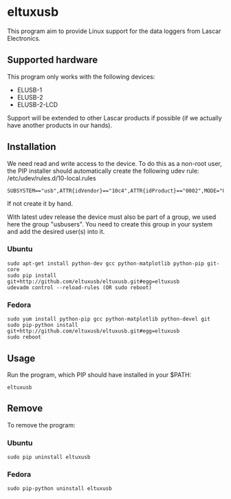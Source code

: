 # eltuxusb

This program aim to provide Linux support for the data loggers from Lascar Electronics.

## Supported hardware

This program only works with the following devices:

 * ELUSB-1 
 * ELUSB-2
 * ELUSB-2-LCD

Support will be extended to other Lascar products if possible (if we actually have another products in our hands).

## Installation

We need read and write access to the device. To do this as a non-root user, the PIP installer should automatically create the following udev rule: /etc/udev/rules.d/10-local.rules

    SUBSYSTEM=="usb",ATTR{idVendor}=="10c4",ATTR{idProduct}=="0002",MODE="0666",GROUP="usbusers"

If not create it by hand.

With latest udev release the device must also be part of a group, we used here the group "usbusers". You need to create this group in your system and add the desired user(s) into it.

### Ubuntu

    sudo apt-get install python-dev gcc python-matplotlib python-pip git-core
    sudo pip install git+http://github.com/eltuxusb/eltuxusb.git#egg=eltuxusb
    udevadm control --reload-rules (OR sudo reboot)

### Fedora

    sudo yum install python-pip gcc python-matplotlib python-devel git
    sudo pip-python install git+http://github.com/eltuxusb/eltuxusb.git#egg=eltuxusb
    sudo reboot

## Usage

Run the program, which PIP should have installed in your $PATH:

    eltuxusb
    
## Remove

To remove the program:

### Ubuntu

    sudo pip uninstall eltuxusb
    
### Fedora
    
    sudo pip-python uninstall eltuxusb
